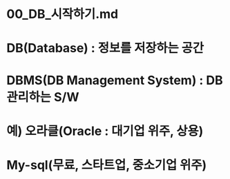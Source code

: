 # 00_DB_시작하기.md
# DB(Database) :  정보를 저장하는 공간
# DBMS(DB Management System) : DB 관리하는 S/W
# 예) 오라클(Oracle : 대기업 위주, 상용)
#     My-sql(무료, 스타트업, 중소기업 위주)
